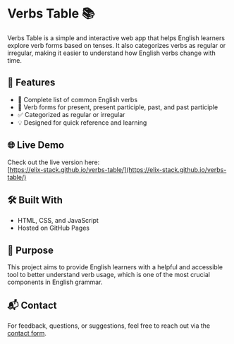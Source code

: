 # Verbs Table 📚

Verbs Table is a simple and interactive web app that helps English learners explore verb forms based on tenses. It also categorizes verbs as regular or irregular, making it easier to understand how English verbs change with time.

## 🔎 Features

- 📖 Complete list of common English verbs
- 🔄 Verb forms for present, present participle, past, and past participle
- ✅ Categorized as regular or irregular
- 💡 Designed for quick reference and learning

## 🌐 Live Demo

Check out the live version here:  
[https://elix-stack.github.io/verbs-table/](https://elix-stack.github.io/verbs-table/)

## 🛠️ Built With

- HTML, CSS, and JavaScript
- Hosted on GitHub Pages

## 🎯 Purpose

This project aims to provide English learners with a helpful and accessible tool to better understand verb usage, which is one of the most crucial components in English grammar.

## 📬 Contact

For feedback, questions, or suggestions, feel free to reach out via the [contact form](https://elix-stack.github.io/elix-showcase/projects/contactForm/contactForm.html).
